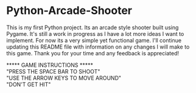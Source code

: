 # Python-Arcade-Shooter
This is my first Python project. Its an arcade style shooter built using Pygame. It's still a work in progress as I have a lot more ideas I want to implement. For now its a very simple yet functional game. I'll continue updating this README file with information on any changes I will make to this game. Thank you for your time and any feedback is appreciated!


***** GAME INSTRUCTIONS *****<br />
"PRESS THE SPACE BAR TO SHOOT"<br />
"USE THE ARROW KEYS TO MOVE AROUND"<br />
"DON'T GET HIT"<br />
